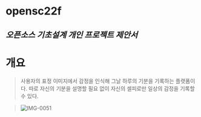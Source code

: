 opensc22f
=========
*오픈소스 기초설계 개인 프로젝트 제안서*
-----------------------------------

# 개요
> 사용자의 표정 이미지에서 감정을 인식해 그날 하루의 기분을 기록하는 플랫폼이다. 따로 자신의 기분을 설명할 필요 없이 자신의 셀피로만 일상의 감정을 기록할 수 있다.

    
>    ![IMG-0051](https://user-images.githubusercontent.com/101104393/195854431-0c757d1b-3f6f-4bd7-b1b1-f2b0fa0d9f22.JPG "")

